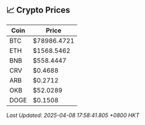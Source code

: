 ## 📈 Crypto Prices

| Coin | Price |
| ---- | ----- |
| BTC | $78986.4721 |
| ETH | $1568.5462 |
| BNB | $558.4447 |
| CRV | $0.4688 |
| ARB | $0.2712 |
| OKB | $52.0289 |
| DOGE | $0.1508 |

_Last Updated: 2025-04-08 17:58:41.805 +0800 HKT_